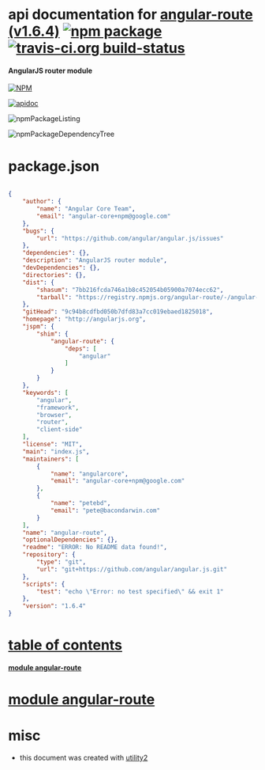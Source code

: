 # api documentation for  [angular-route (v1.6.4)](http://angularjs.org)  [![npm package](https://img.shields.io/npm/v/npmdoc-angular-route.svg?style=flat-square)](https://www.npmjs.org/package/npmdoc-angular-route) [![travis-ci.org build-status](https://api.travis-ci.org/npmdoc/node-npmdoc-angular-route.svg)](https://travis-ci.org/npmdoc/node-npmdoc-angular-route)
#### AngularJS router module

[![NPM](https://nodei.co/npm/angular-route.png?downloads=true)](https://www.npmjs.com/package/angular-route)

[![apidoc](https://npmdoc.github.io/node-npmdoc-angular-route/build/screenCapture.buildNpmdoc.browser._2Fhome_2Ftravis_2Fbuild_2Fnpmdoc_2Fnode-npmdoc-angular-route_2Ftmp_2Fbuild_2Fapidoc.html.png)](https://npmdoc.github.io/node-npmdoc-angular-route/build/apidoc.html)

![npmPackageListing](https://npmdoc.github.io/node-npmdoc-angular-route/build/screenCapture.npmPackageListing.svg)

![npmPackageDependencyTree](https://npmdoc.github.io/node-npmdoc-angular-route/build/screenCapture.npmPackageDependencyTree.svg)



# package.json

```json

{
    "author": {
        "name": "Angular Core Team",
        "email": "angular-core+npm@google.com"
    },
    "bugs": {
        "url": "https://github.com/angular/angular.js/issues"
    },
    "dependencies": {},
    "description": "AngularJS router module",
    "devDependencies": {},
    "directories": {},
    "dist": {
        "shasum": "7bb216fcda746a1b8c452054b05900a7074ecc62",
        "tarball": "https://registry.npmjs.org/angular-route/-/angular-route-1.6.4.tgz"
    },
    "gitHead": "9c94b8cdfbd050b7dfd83a7cc019ebaed1825018",
    "homepage": "http://angularjs.org",
    "jspm": {
        "shim": {
            "angular-route": {
                "deps": [
                    "angular"
                ]
            }
        }
    },
    "keywords": [
        "angular",
        "framework",
        "browser",
        "router",
        "client-side"
    ],
    "license": "MIT",
    "main": "index.js",
    "maintainers": [
        {
            "name": "angularcore",
            "email": "angular-core+npm@google.com"
        },
        {
            "name": "petebd",
            "email": "pete@bacondarwin.com"
        }
    ],
    "name": "angular-route",
    "optionalDependencies": {},
    "readme": "ERROR: No README data found!",
    "repository": {
        "type": "git",
        "url": "git+https://github.com/angular/angular.js.git"
    },
    "scripts": {
        "test": "echo \"Error: no test specified\" && exit 1"
    },
    "version": "1.6.4"
}
```



# <a name="apidoc.tableOfContents"></a>[table of contents](#apidoc.tableOfContents)

#### [module angular-route](#apidoc.module.angular-route)



# <a name="apidoc.module.angular-route"></a>[module angular-route](#apidoc.module.angular-route)



# misc
- this document was created with [utility2](https://github.com/kaizhu256/node-utility2)
